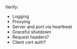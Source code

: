Verify:
  * Logging
  * Proxying
  * Server and port via heartbeat
  * Graceful shutdown
  * Request headers?
  * Client cert auth?

